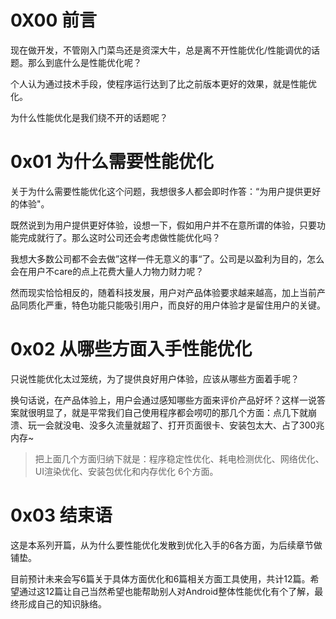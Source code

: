 # 0X00 前言

现在做开发，不管刚入门菜鸟还是资深大牛，总是离不开性能优化/性能调优的话题。那么到底什么是性能优化呢？

个人认为通过技术手段，使程序运行达到了比之前版本更好的效果，就是性能优化。

为什么性能优化是我们绕不开的话题呢？

<!-- more -->

# 0x01 为什么需要性能优化

关于为什么需要性能优化这个问题，我想很多人都会即时作答：“为用户提供更好的体验"。

既然说到为用户提供更好体验，设想一下，假如用户并不在意所谓的体验，只要功能完成就行了。那么这时公司还会考虑做性能优化吗？

我想大多数公司都不会去做”这样一件无意义的事“了。公司是以盈利为目的，怎么会在用户不care的点上花费大量人力物力财力呢？

然而现实恰恰相反的，随着科技发展，用户对产品体验要求越来越高，加上当前产品同质化严重，特色功能只能吸引用户，而良好的用户体验才是留住用户的关键。

# 0x02 从哪些方面入手性能优化

只说性能优化太过笼统，为了提供良好用户体验，应该从哪些方面着手呢？

换句话说，在产品体验上，用户会通过感知哪些方面来评价产品好坏？这样一说答案就很明显了，就是平常我们自己使用程序都会唠叨的那几个方面：点几下就崩溃、玩一会就没电、没多久流量就超了、打开页面很卡、安装包太大、占了300兆内存~

> 把上面几个方面归纳下就是：程序稳定性优化、耗电检测优化、网络优化、UI渲染优化、安装包优化和内存优化 6个方面。



# 0x03 结束语

这是本系列开篇，从为什么要性能优化发散到优化入手的6各方面，为后续章节做铺垫。

目前预计未来会写6篇关于具体方面优化和6篇相关方面工具使用，共计12篇。希望通过这12篇让自己当然希望也能帮助别人对Android整体性能优化有个了解，最终形成自己的知识脉络。